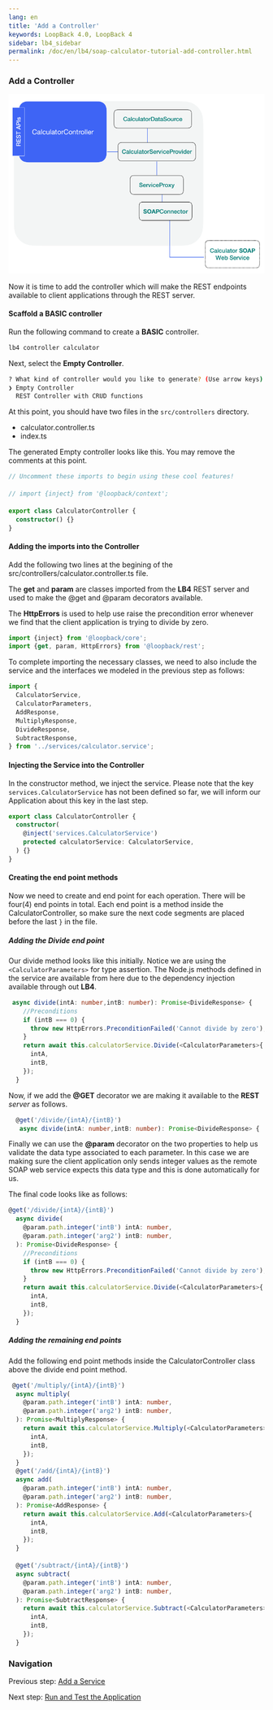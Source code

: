 ```yaml
---
lang: en
title: 'Add a Controller'
keywords: LoopBack 4.0, LoopBack 4
sidebar: lb4_sidebar
permalink: /doc/en/lb4/soap-calculator-tutorial-add-controller.html
---
```


### Add a Controller

![soap-calculator-add-service](../../imgs/loopback-example-soap-calculator_figure4.png)

Now it is time to add the controller which will make the REST endpoints
available to client applications through the REST server.

#### Scaffold a BASIC controller

Run the following command to create a **BASIC** controller.

```sh
lb4 controller calculator
```

Next, select the **Empty Controller**.

```sh
? What kind of controller would you like to generate? (Use arrow keys)
❯ Empty Controller
  REST Controller with CRUD functions
```

At this point, you should have two files in the `src/controllers` directory.

- calculator.controller.ts
- index.ts

The generated Empty controller looks like this. You may remove the comments at
this point.

```ts
// Uncomment these imports to begin using these cool features!

// import {inject} from '@loopback/context';

export class CalculatorController {
  constructor() {}
}
```

#### Adding the imports into the Controller

Add the following two lines at the begining of the
src/controllers/calculator.controller.ts file.

The **get** and **param** are classes imported from the **LB4** REST server and
used to make the @get and @param decorators available.

The **HttpErrors** is used to help use raise the precondition error whenever we
find that the client application is trying to divide by zero.

```ts
import {inject} from '@loopback/core';
import {get, param, HttpErrors} from '@loopback/rest';
```

To complete importing the necessary classes, we need to also include the service
and the interfaces we modeled in the previous step as follows:

```ts
import {
  CalculatorService,
  CalculatorParameters,
  AddResponse,
  MultiplyResponse,
  DivideResponse,
  SubtractResponse,
} from '../services/calculator.service';
```

#### Injecting the Service into the Controller

In the constructor method, we inject the service. Please note that the key
`services.CalculatorService` has not been defined so far, we will inform our
Application about this key in the last step.

```ts
export class CalculatorController {
  constructor(
    @inject('services.CalculatorService')
    protected calculatorService: CalculatorService,
  ) {}
}
```

#### Creating the end point methods

Now we need to create and end point for each operation. There will be four(4)
end points in total. Each end point is a method inside the CalculatorController,
so make sure the next code segments are placed before the last `}` in the file.

##### Adding the Divide end point

Our divide method looks like this initially. Notice we are using the
`<CalculatorParameters>` for type assertion. The Node.js methods defined in the
service are available from here due to the dependency injection available
through out **LB4**.

```ts
 async divide(intA: number,intB: number): Promise<DivideResponse> {
    //Preconditions
    if (intB === 0) {
      throw new HttpErrors.PreconditionFailed('Cannot divide by zero');
    }
    return await this.calculatorService.Divide(<CalculatorParameters>{
      intA,
      intB,
    });
  }
```

Now, if we add the **@GET** decorator we are making it available to the **REST**
_server_ as follows.

```ts
  @get('/divide/{intA}/{intB}')
   async divide(intA: number,intB: number): Promise<DivideResponse> {
```

Finally we can use the **@param** decorator on the two properties to help us
validate the data type associated to each parameter. In this case we are making
sure the client application only sends integer values as the remote SOAP web
service expects this data type and this is done automatically for us.

The final code looks like as follows:

```ts
@get('/divide/{intA}/{intB}')
  async divide(
    @param.path.integer('intB') intA: number,
    @param.path.integer('arg2') intB: number,
  ): Promise<DivideResponse> {
    //Preconditions
    if (intB === 0) {
      throw new HttpErrors.PreconditionFailed('Cannot divide by zero');
    }
    return await this.calculatorService.Divide(<CalculatorParameters>{
      intA,
      intB,
    });
  }
```

##### Adding the remaining end points

Add the following end point methods inside the CalculatorController class above
the divide end point method.

```ts
 @get('/multiply/{intA}/{intB}')
  async multiply(
    @param.path.integer('intB') intA: number,
    @param.path.integer('arg2') intB: number,
  ): Promise<MultiplyResponse> {
    return await this.calculatorService.Multiply(<CalculatorParameters>{
      intA,
      intB,
    });
  }
  @get('/add/{intA}/{intB}')
  async add(
    @param.path.integer('intB') intA: number,
    @param.path.integer('arg2') intB: number,
  ): Promise<AddResponse> {
    return await this.calculatorService.Add(<CalculatorParameters>{
      intA,
      intB,
    });
  }

  @get('/subtract/{intA}/{intB}')
  async subtract(
    @param.path.integer('intB') intA: number,
    @param.path.integer('arg2') intB: number,
  ): Promise<SubtractResponse> {
    return await this.calculatorService.Subtract(<CalculatorParameters>{
      intA,
      intB,
    });
  }
```

### Navigation

Previous step: [Add a Service](soap-calculator-tutorial-add-service.md)

Next step:
[Run and Test the Application](soap-calculator-tutorial-run-and-test.md)
